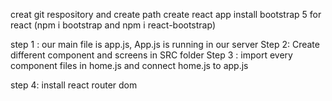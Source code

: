 creat git respository and create path
create react app
install bootstrap 5 for react (npm i bootstrap and npm i react-bootstrap)

step 1 : our main file is app.js, App.js is running in our server
Step 2: Create different component and screens in SRC folder
Step 3 : import every component files in home.js and connect home.js to app.js

step 4: install react router dom
